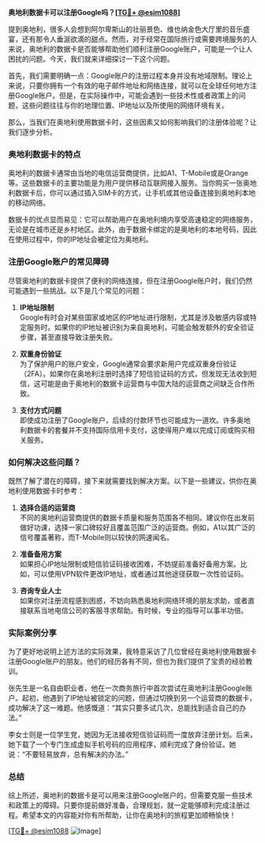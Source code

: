 **奥地利数据卡可以注册Google吗？[[TG💪+ @esim1088](https://t.me/s/esim1088)]**

提到奥地利，很多人会想到阿尔卑斯山的壮丽景色、维也纳金色大厅里的音乐盛宴，还有那令人垂涎欲滴的甜点。然而，对于经常在国际旅行或需要跨境服务的人来说，奥地利的数据卡是否能够帮助他们顺利注册Google账户，可能是一个让人困扰的问题。今天，我们就来详细探讨一下这个问题。

首先，我们需要明确一点：Google账户的注册过程本身并没有地域限制。理论上来说，只要你拥有一个有效的电子邮件地址和网络连接，就可以在全球任何地方注册Google账户。但是，在实际操作中，可能会遇到一些技术性或者政策上的问题，这些问题往往与你的地理位置、IP地址以及所使用的网络环境有关。

那么，当我们在奥地利使用数据卡时，这些因素又如何影响我们的注册体验呢？让我们逐步分析。

### 奥地利数据卡的特点

奥地利的数据卡通常由当地的电信运营商提供，比如A1、T-Mobile或是Orange等。这些数据卡的主要功能是为用户提供移动互联网接入服务。当你购买一张奥地利数据卡后，你可以通过插入SIM卡的方式，让手机或其他设备连接到奥地利本地的移动网络。

数据卡的优点显而易见：它可以帮助用户在奥地利境内享受高速稳定的网络服务，无论是在城市还是乡村地区。此外，由于数据卡绑定的是奥地利的本地号码，因此在使用过程中，你的IP地址会被定位为奥地利。

### 注册Google账户的常见障碍

尽管奥地利的数据卡提供了便利的网络连接，但在注册Google账户时，我们仍然可能遇到一些挑战。以下是几个常见的问题：

1. **IP地址限制**  
   Google有时会对某些国家或地区的IP地址进行限制，尤其是涉及敏感内容或特定服务时。如果你的IP地址被识别为来自奥地利，可能会触发额外的安全验证步骤，甚至直接导致注册失败。

2. **双重身份验证**  
   为了保护用户的账户安全，Google通常会要求新用户完成双重身份验证（2FA）。如果你在奥地利注册时选择了短信验证码的方式，但发现无法收到短信，这可能是由于奥地利的数据卡运营商与中国大陆的运营商之间缺乏合作所致。

3. **支付方式问题**  
   即使成功注册了Google账户，后续的付款环节也可能成为一道坎。许多奥地利数据卡的套餐并不支持国际信用卡支付，这使得用户难以完成订阅或购买相关服务。

### 如何解决这些问题？

既然了解了潜在的障碍，接下来就需要找到解决方案。以下是一些建议，供你在奥地利使用数据卡时参考：

1. **选择合适的运营商**  
   不同的奥地利运营商提供的数据卡质量和服务范围各不相同。建议你在出发前做好功课，选择一家口碑较好且覆盖范围广泛的运营商。例如，A1以其广泛的信号覆盖著称，而T-Mobile则以较快的网速闻名。

2. **准备备用方案**  
   如果担心IP地址限制或短信验证码接收困难，不妨提前准备好备用方案。比如，可以使用VPN软件更改IP地址，或者通过其他途径获取一次性验证码。

3. **咨询专业人士**  
   如果你对注册流程感到困惑，不妨向熟悉奥地利网络环境的朋友求助，或者直接联系当地电信公司的客服寻求帮助。有时候，专业的指导可以事半功倍。

### 实际案例分享

为了更好地说明上述方法的实际效果，我特意采访了几位曾经在奥地利使用数据卡注册Google账户的朋友。他们的经历各有不同，但也为我们提供了宝贵的经验教训。

张先生是一名自由职业者，他在一次商务旅行中首次尝试在奥地利注册Google账户。起初，他遇到了IP地址被锁定的问题，但通过切换到另一个运营商的数据卡，成功解决了这一难题。他感慨道：“其实只要多试几次，总能找到适合自己的办法。”

李女士则是一位学生党，她因为无法接收短信验证码而一度放弃注册计划。后来，她下载了一个专门生成虚拟手机号码的应用程序，顺利完成了身份验证。她说：“不要轻易放弃，总有解决的办法。”

### 总结

综上所述，奥地利的数据卡是可以用来注册Google账户的，但需要克服一些技术和政策上的障碍。只要你提前做好准备，合理规划，就一定能够顺利完成注册过程。希望本文的内容能对你有所帮助，让你在奥地利的旅程更加顺畅愉快！

[[TG💪+ @esim1088](https://t.me/s/esim1088) ![Image](https://i.postimg.cc/4NQfJmqS/Snipaste-2025-05-13-00-14-12.png)]